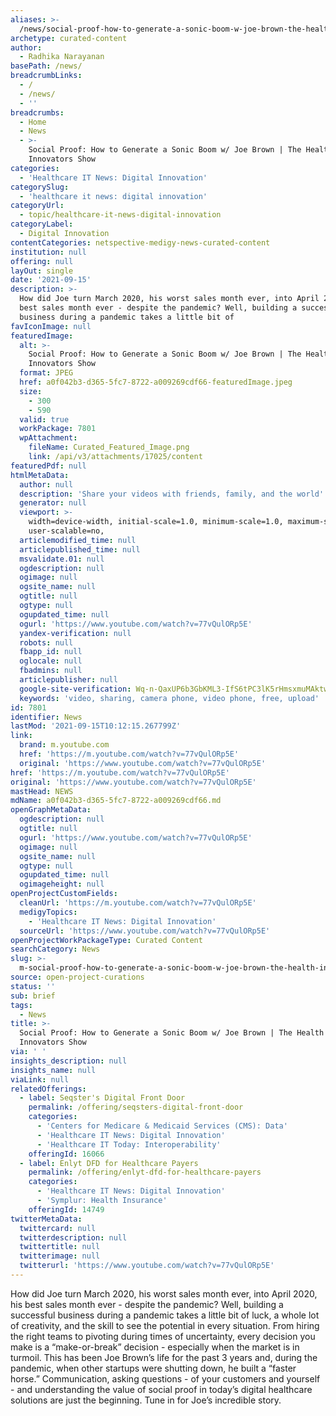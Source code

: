 ```yaml
---
aliases: >-
  /news/social-proof-how-to-generate-a-sonic-boom-w-joe-brown-the-health-innovators-show
archetype: curated-content
author:
  - Radhika Narayanan
basePath: /news/
breadcrumbLinks:
  - /
  - /news/
  - ''
breadcrumbs:
  - Home
  - News
  - >-
    Social Proof: How to Generate a Sonic Boom w/ Joe Brown | The Health
    Innovators Show
categories:
  - 'Healthcare IT News: Digital Innovation'
categorySlug:
  - 'healthcare it news: digital innovation'
categoryUrl:
  - topic/healthcare-it-news-digital-innovation
categoryLabel:
  - Digital Innovation
contentCategories: netspective-medigy-news-curated-content
institution: null
offering: null
layOut: single
date: '2021-09-15'
description: >-
  How did Joe turn March 2020, his worst sales month ever, into April 2020, his
  best sales month ever - despite the pandemic? Well, building a successful
  business during a pandemic takes a little bit of
favIconImage: null
featuredImage:
  alt: >-
    Social Proof: How to Generate a Sonic Boom w/ Joe Brown | The Health
    Innovators Show
  format: JPEG
  href: a0f042b3-d365-5fc7-8722-a009269cdf66-featuredImage.jpeg
  size:
    - 300
    - 590
  valid: true
  workPackage: 7801
  wpAttachment:
    fileName: Curated_Featured_Image.png
    link: /api/v3/attachments/17025/content
featuredPdf: null
htmlMetaData:
  author: null
  description: 'Share your videos with friends, family, and the world'
  generator: null
  viewport: >-
    width=device-width, initial-scale=1.0, minimum-scale=1.0, maximum-scale=1.0,
    user-scalable=no,
  articlemodified_time: null
  articlepublished_time: null
  msvalidate.01: null
  ogdescription: null
  ogimage: null
  ogsite_name: null
  ogtitle: null
  ogtype: null
  ogupdated_time: null
  ogurl: 'https://www.youtube.com/watch?v=77vQulORp5E'
  yandex-verification: null
  robots: null
  fbapp_id: null
  oglocale: null
  fbadmins: null
  articlepublisher: null
  google-site-verification: Wq-n-QaxUP6b3GbKML3-IfS6tPC3lK5rHmsxmuMAktw
  keywords: 'video, sharing, camera phone, video phone, free, upload'
id: 7801
identifier: News
lastMod: '2021-09-15T10:12:15.267799Z'
link:
  brand: m.youtube.com
  href: 'https://m.youtube.com/watch?v=77vQulORp5E'
  original: 'https://www.youtube.com/watch?v=77vQulORp5E'
href: 'https://m.youtube.com/watch?v=77vQulORp5E'
original: 'https://www.youtube.com/watch?v=77vQulORp5E'
mastHead: NEWS
mdName: a0f042b3-d365-5fc7-8722-a009269cdf66.md
openGraphMetaData:
  ogdescription: null
  ogtitle: null
  ogurl: 'https://www.youtube.com/watch?v=77vQulORp5E'
  ogimage: null
  ogsite_name: null
  ogtype: null
  ogupdated_time: null
  ogimageheight: null
openProjectCustomFields:
  cleanUrl: 'https://m.youtube.com/watch?v=77vQulORp5E'
  medigyTopics:
    - 'Healthcare IT News: Digital Innovation'
  sourceUrl: 'https://www.youtube.com/watch?v=77vQulORp5E'
openProjectWorkPackageType: Curated Content
searchCategory: News
slug: >-
  m-social-proof-how-to-generate-a-sonic-boom-w-joe-brown-the-health-innovators-show
source: open-project-curations
status: ''
sub: brief
tags:
  - News
title: >-
  Social Proof: How to Generate a Sonic Boom w/ Joe Brown | The Health
  Innovators Show
via: ' '
insights_description: null
insights_name: null
viaLink: null
relatedOfferings:
  - label: Seqster's Digital Front Door
    permalink: /offering/seqsters-digital-front-door
    categories:
      - 'Centers for Medicare & Medicaid Services (CMS): Data'
      - 'Healthcare IT News: Digital Innovation'
      - 'Healthcare IT Today: Interoperability'
    offeringId: 16066
  - label: Enlyt DFD for Healthcare Payers
    permalink: /offering/enlyt-dfd-for-healthcare-payers
    categories:
      - 'Healthcare IT News: Digital Innovation'
      - 'Symplur: Health Insurance'
    offeringId: 14749
twitterMetaData:
  twittercard: null
  twitterdescription: null
  twittertitle: null
  twitterimage: null
  twitterurl: 'https://www.youtube.com/watch?v=77vQulORp5E'
---
```

<p>How did Joe turn March 2020, his worst sales month ever, into April 2020, his best sales month ever - despite the pandemic? Well, building a successful business during a pandemic takes a little bit of luck, a whole lot of creativity, and the skill to see the potential in every situation. From hiring the right teams to pivoting during times of uncertainty, every decision you make is a “make-or-break” decision - especially when the market is in turmoil. This has been Joe Brown’s life for the past 3 years and, during the pandemic, when other startups were shutting down, he built a “faster horse.” Communication, asking questions - of your customers and yourself - and understanding the value of social proof in today’s digital healthcare solutions are just the beginning. Tune in for Joe’s incredible story.&nbsp;<br>&nbsp;</p>